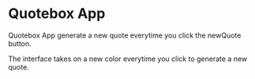# Quotebox App

 Quotebox App generate a new quote everytime you click the newQuote button.

 The interface takes on a new color everytime you click to generate a new quote.

